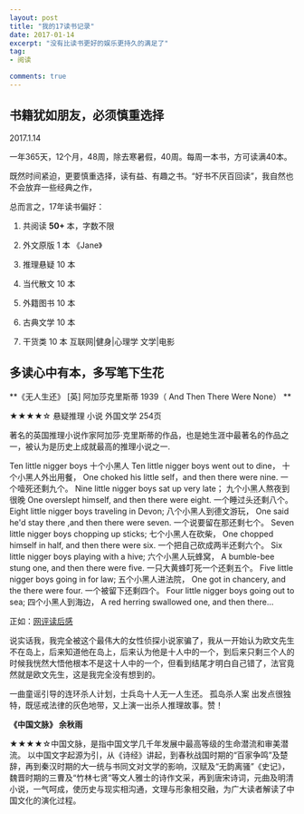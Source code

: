```yaml
---
layout: post
title: "我的17读书记录"
date: 2017-01-14
excerpt: "没有比读书更好的娱乐更持久的满足了"
tag:
- 阅读

comments: true
---
```

## 书籍犹如朋友，必须慎重选择

2017.1.14

一年365天，12个月，48周，除去寒暑假，40周。每周一本书，方可读满40本。

既然时间紧迫，更要慎重选择，读有益、有趣之书。“好书不厌百回读”，我自然也不会放弃一些经典之作，

总而言之，17年读书偏好：

1. 共阅读 **50+** 本，字数不限

2. 外文原版 1 本  《Jane》

3. 推理悬疑 10 本

4. 当代散文 10 本

6. 外籍图书 10 本

8. 古典文学 10 本     

7. 干货类 10 本  互联网|健身|心理学 文学|电影

## 多读心中有本，多写笔下生花

**《无人生还》  [英] 阿加莎克里斯蒂 1939（ And Then There Were None） **

★★★★☆ 悬疑推理 小说 外国文学 254页

著名的英国推理小说作家阿加莎·克里斯蒂的作品，也是她生涯中最著名的作品之一，被认为是历史上成就最高的推理小说之一.

Ten little nigger boys 十个小黑人 Ten little nigger boys went out to dine， 十个小黑人外出用餐， One choked his little self，and then there were nine. 一个噎死还剩九个。 Nine little nigger boys sat up very late； 九个小黑人熬夜到很晚 One overslept himself, and then there were eight. 一个睡过头还剩八个。 Eight little nigger boys traveling in Devon; 八个小黑人到德文游玩， One said he'd stay there ,and then there were seven. 一个说要留在那还剩七个。 Seven little nigger boys chopping up sticks; 七个小黑人在砍柴， One chopped himself in half, and then there were six. 一个把自己砍成两半还剩六个。 Six little nigger boys playing with a hive; 六个小黑人玩蜂窝， A bumble-bee stung one, and then there were five. 一只大黄蜂叮死一个还剩五个。 Five little nigger boys going in for law; 五个小黑人进法院， One got in chancery, and the there were four. 一个被留下还剩四个。 Four little nigger boys going out to sea; 四个小黑人到海边， A red herring swallowed one, and then there...

正如：[网评读后感](http://www.gkstk.com/article/1427899858024.html)

说实话我，我完全被这个最伟大的女性侦探小说家骗了，我从一开始认为欧文先生不在岛上，后来知道他在岛上，后来认为他是十人中的一个，到后来只剩三个人的时候我恍然大悟他根本不是这十人中的一个，但看到结尾才明白自己错了，法官竟然就是欧文先生，这是我完全没有想到的。

一曲童谣引导的连环杀人计划，士兵岛十人无一人生还。 孤岛杀人案
出发点很独特，既惩戒法律的灰色地带，又上演一出杀人推理故事。赞！


**《中国文脉》 余秋雨**

★★★★☆中国文脉，是指中国文学几千年发展中最高等级的生命潜流和审美潜流。
以中国文字起源为引，从《诗经》讲起，到春秋战国时期的“百家争鸣”及楚辞，再到秦汉时期的大一统与书同文对文学的影响，汉赋及“无韵离骚”《史记》，魏晋时期的三曹及“竹林七贤”等文人雅士的诗作文采，再到唐宋诗词，元曲及明清小说，一气呵成，使历史与现实相沟通，文理与形象相交融，为广大读者解读了中国文化的演化过程。
